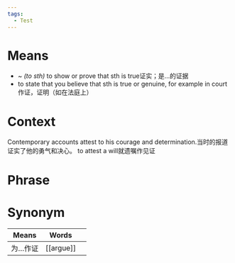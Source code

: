 ```yaml
---
tags:
  - Test
---
```

# Means
- *~ (to sth)* to show or prove that sth is true证实；是…的证据
- to state that you believe that sth is true or genuine, for example in court作证，证明（如在法庭上）
# Context
Contemporary accounts attest to his courage and determination.当时的报道证实了他的勇气和决心。
to attest a will就遗嘱作见证
# Phrase

# Synonym
| Means | Words     |     |
| ----- | --------- | --- |
| 为…作证  | [[argue]] |     |
